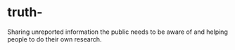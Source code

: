 # truth-
Sharing unreported information the public needs to be aware of and helping people to do their own research.
